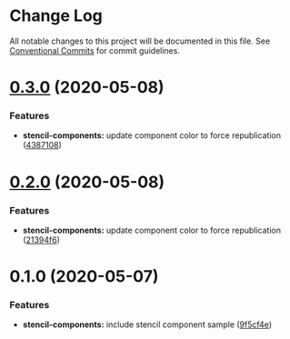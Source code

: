 # Change Log

All notable changes to this project will be documented in this file.
See [Conventional Commits](https://conventionalcommits.org) for commit guidelines.

# [0.3.0](https://github.com/ferranvila/microfrontends/compare/@ferranvila/stencil-components@0.2.0...@ferranvila/stencil-components@0.3.0) (2020-05-08)


### Features

* **stencil-components:** update component color to force republication ([4387108](https://github.com/ferranvila/microfrontends/commit/43871089658c30a75d3d999f4be3c79f38181251))





# [0.2.0](https://github.com/ferranvila/microfrontends/compare/@ferranvila/stencil-components@0.1.0...@ferranvila/stencil-components@0.2.0) (2020-05-08)


### Features

* **stencil-components:** update component color to force republication ([21394f6](https://github.com/ferranvila/microfrontends/commit/21394f62712dff52bd3311f78add09b0758b692a))





# 0.1.0 (2020-05-07)


### Features

* **stencil-components:** include stencil component sample ([9f5cf4e](https://github.com/ferranvila/microfrontends/commit/9f5cf4e69a544b5e11b9da4244e1c13d30a02e54))
